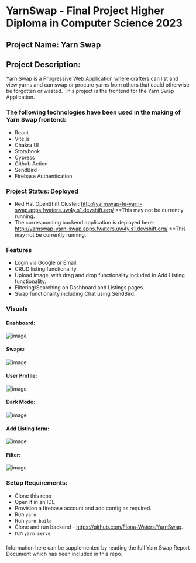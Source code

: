 # YarnSwap - Final Project Higher Diploma in Computer Science 2023
## Project Name: Yarn Swap
## Project Description:
Yarn Swap is a Progressive Web Application where crafters can list and view yarns 
and can swap or procure yarns from others that could otherwise be forgotten or wasted. This project is the frontend for the Yarn Swap Application.

### The following technologies have been used in the making of Yarn Swap frontend:
* React
* Vite.js
* Chakra UI
* Storybook
* Cypress
* Github Action
* SendBird
* Firebase Authentication

### Project Status: Deployed
* Red Hat OpenShift Cluster: http://yarnswap-fe-yarn-swap.apps.fwaters.uw4y.s1.devshift.org/
**This may not be currently running.
* The corresponding backend application is deployed here: http://yarnswap-yarn-swap.apps.fwaters.uw4y.s1.devshift.org/
**This may not be currently running.

### Features
* Login via Google or Email.
* CRUD listing functionality.
* Upload image, with drag and drop functionality included in Add Listing functionality.
* Filtering/Searching on Dashboard and Listings pages.
* Swap functionality including Chat using SendBird.

### Visuals
#### Dashboard:

![image](https://user-images.githubusercontent.com/76408967/229344222-5f0f095e-fd9c-40f2-912e-9994a42ff448.png)

#### Swaps:

![image](https://user-images.githubusercontent.com/76408967/229344329-d17c058d-53ba-4282-b49d-d551d8f5f5fe.png)

#### User Profile:
![image](https://user-images.githubusercontent.com/76408967/229344382-7166cee5-4bcb-42d6-89b1-ce1d48d00b13.png)

#### Dark Mode:
![image](https://user-images.githubusercontent.com/76408967/229344436-7e656be3-eda1-4759-b843-59d9f871ff6f.png)

#### Add Listing form:
![image](https://user-images.githubusercontent.com/76408967/229350904-bea5b261-f04d-4698-a663-86c5bd9b35bf.png)

#### Filter:
![image](https://user-images.githubusercontent.com/76408967/229350915-fb1ff167-297f-4975-9e00-b9102c8a3578.png)

### Setup Requirements:
* Clone this repo
* Open it in an IDE
* Provision a firebase account and add config as required.
* Run `yarn`
* Run `yarn build`
* Clone and run backend - https://github.com/Fiona-Waters/YarnSwap.
* run `yarn serve`

###
Information here can be supplemented by reading the full Yarn Swap Report Document which has been included in this repo.

